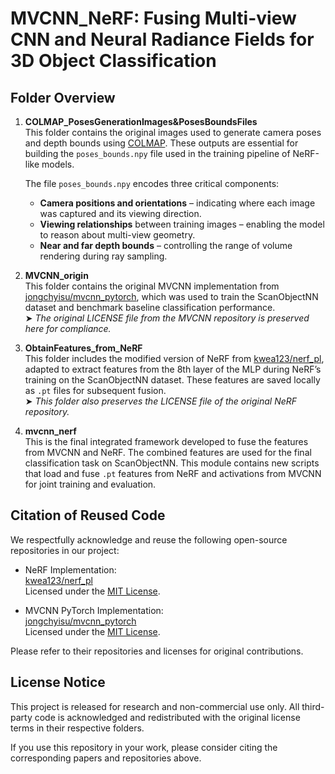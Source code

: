# MVCNN_NeRF: Fusing Multi-view CNN and Neural Radiance Fields for 3D Object Classification

## Folder Overview

1. **COLMAP_PosesGenerationImages&PosesBoundsFiles**  
   This folder contains the original images used to generate camera poses and depth bounds using [COLMAP](https://colmap.github.io/). These outputs are essential for building the `poses_bounds.npy` file used in the training pipeline of NeRF-like models.

   The file `poses_bounds.npy` encodes three critical components:  
   - **Camera positions and orientations** – indicating where each image was captured and its viewing direction.  
   - **Viewing relationships** between training images – enabling the model to reason about multi-view geometry.  
   - **Near and far depth bounds** – controlling the range of volume rendering during ray sampling.

2. **MVCNN_origin**  
   This folder contains the original MVCNN implementation from [jongchyisu/mvcnn_pytorch](https://github.com/jongchyisu/mvcnn_pytorch), which was used to train the ScanObjectNN dataset and benchmark baseline classification performance.  
   ➤ *The original LICENSE file from the MVCNN repository is preserved here for compliance.*

3. **ObtainFeatures_from_NeRF**  
   This folder includes the modified version of NeRF from [kwea123/nerf_pl](https://github.com/kwea123/nerf_pl), adapted to extract features from the 8th layer of the MLP during NeRF’s training on the ScanObjectNN dataset. These features are saved locally as `.pt` files for subsequent fusion.  
   ➤ *This folder also preserves the LICENSE file of the original NeRF repository.*

4. **mvcnn_nerf**  
   This is the final integrated framework developed to fuse the features from MVCNN and NeRF. The combined features are used for the final classification task on ScanObjectNN. This module contains new scripts that load and fuse `.pt` features from NeRF and activations from MVCNN for joint training and evaluation.

## Citation of Reused Code

We respectfully acknowledge and reuse the following open-source repositories in our project:

- NeRF Implementation:  
  [kwea123/nerf_pl](https://github.com/kwea123/nerf_pl)  
  Licensed under the [MIT License](https://github.com/kwea123/nerf_pl/blob/master/LICENSE).

- MVCNN PyTorch Implementation:  
  [jongchyisu/mvcnn_pytorch](https://github.com/jongchyisu/mvcnn_pytorch)  
  Licensed under the [MIT License](https://github.com/jongchyisu/mvcnn_pytorch/blob/main/LICENSE).

Please refer to their repositories and licenses for original contributions.

## License Notice

This project is released for research and non-commercial use only. All third-party code is acknowledged and redistributed with the original license terms in their respective folders.

If you use this repository in your work, please consider citing the corresponding papers and repositories above.
